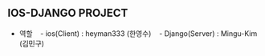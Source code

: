 IOS-DJANGO PROJECT
----
* 역할 
    - ios(Client) : heyman333 (한영수)
    - Django(Server) : Mingu-Kim (김민구)
